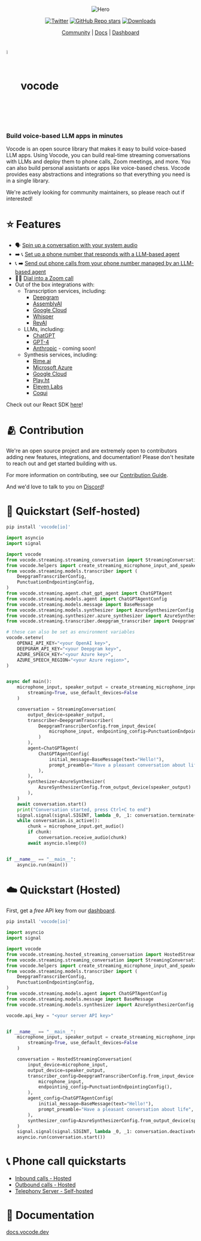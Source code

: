 <div align="center">

![Hero](https://user-images.githubusercontent.com/6234599/228337850-e32bb01d-3701-47ef-a433-3221c9e0e56e.png)

[![Twitter](https://img.shields.io/twitter/url/https/twitter.com/vocodehq.svg?style=social&label=Follow%20%40vocodehq)](https://twitter.com/vocodehq) [![GitHub Repo stars](https://img.shields.io/github/stars/vocodedev/vocode-python?style=social)](https://github.com/vocodedev/vocode-python)
[![Downloads](https://static.pepy.tech/badge/vocode/month)](https://pepy.tech/project/vocode)

[Community](https://discord.gg/NaU4mMgcnC) | [Docs](https://docs.vocode.dev) | [Dashboard](https://app.vocode.dev)

</div>

# <span><img style='vertical-align:middle; display:inline;' src="https://user-images.githubusercontent.com/6234599/228339858-95a0873a-2d40-4542-963a-6358d19086f5.svg"  width="5%" height="5%">&nbsp; vocode</span>

### **Build voice-based LLM apps in minutes**

Vocode is an open source library that makes it easy to build voice-based LLM apps. Using Vocode, you can build real-time streaming conversations with LLMs and deploy them to phone calls, Zoom meetings, and more. You can also build personal assistants or apps like voice-based chess. Vocode provides easy abstractions and integrations so that everything you need is in a single library.

We're actively looking for community maintainers, so please reach out if interested!

# ⭐️ Features

- 🗣 [Spin up a conversation with your system audio](https://docs.vocode.dev/python-quickstart)
- ➡️ 📞 [Set up a phone number that responds with a LLM-based agent](https://docs.vocode.dev/telephony#inbound-calls)
- 📞 ➡️ [Send out phone calls from your phone number managed by an LLM-based agent](https://docs.vocode.dev/telephony#outbound-calls)
- 🧑‍💻 [Dial into a Zoom call](https://github.com/vocodedev/vocode-python/blob/main/vocode/streaming/telephony/hosted/zoom_dial_in.py)
- Out of the box integrations with:
  - Transcription services, including:
    - [Deepgram](https://deepgram.com/)
    - [AssemblyAI](https://www.assemblyai.com/)
    - [Google Cloud](https://cloud.google.com/speech-to-text)
    - [Whisper](https://openai.com/blog/introducing-chatgpt-and-whisper-apis)
    - [RevAI](https://www.rev.ai/)
  - LLMs, including:
    - [ChatGPT](https://openai.com/blog/chatgpt)
    - [GPT-4](https://platform.openai.com/docs/models/gpt-4)
    - [Anthropic](https://www.anthropic.com/) - coming soon!
  - Synthesis services, including:
    - [Rime.ai](https://rime.ai)
    - [Microsoft Azure](https://azure.microsoft.com/en-us/products/cognitive-services/text-to-speech/)
    - [Google Cloud](https://cloud.google.com/text-to-speech)
    - [Play.ht](https://play.ht)
    - [Eleven Labs](https://elevenlabs.io/)
    - [Coqui](https://coqui.ai/)

Check out our React SDK [here](https://github.com/vocodedev/vocode-react-sdk)!

# 🫂 Contribution

We're an open source project and are extremely open to contributors adding new features, integrations, and documentation! Please don't hesitate to reach out and get started building with us.

For more information on contributing, see our [Contribution Guide](https://github.com/vocodedev/vocode-python/blob/main/contributing.md).

And we'd love to talk to you on [Discord](https://discord.gg/NaU4mMgcnC)!

# 🚀 Quickstart (Self-hosted)

```bash
pip install 'vocode[io]'
```

```python
import asyncio
import signal

import vocode
from vocode.streaming.streaming_conversation import StreamingConversation
from vocode.helpers import create_streaming_microphone_input_and_speaker_output
from vocode.streaming.models.transcriber import (
    DeepgramTranscriberConfig,
    PunctuationEndpointingConfig,
)
from vocode.streaming.agent.chat_gpt_agent import ChatGPTAgent
from vocode.streaming.models.agent import ChatGPTAgentConfig
from vocode.streaming.models.message import BaseMessage
from vocode.streaming.models.synthesizer import AzureSynthesizerConfig
from vocode.streaming.synthesizer.azure_synthesizer import AzureSynthesizer
from vocode.streaming.transcriber.deepgram_transcriber import DeepgramTranscriber

# these can also be set as environment variables
vocode.setenv(
    OPENAI_API_KEY="<your OpenAI key>",
    DEEPGRAM_API_KEY="<your Deepgram key>",
    AZURE_SPEECH_KEY="<your Azure key>",
    AZURE_SPEECH_REGION="<your Azure region>",
)


async def main():
    microphone_input, speaker_output = create_streaming_microphone_input_and_speaker_output(
        streaming=True, use_default_devices=False
    )

    conversation = StreamingConversation(
        output_device=speaker_output,
        transcriber=DeepgramTranscriber(
            DeepgramTranscriberConfig.from_input_device(
                microphone_input, endpointing_config=PunctuationEndpointingConfig()
            )
        ),
        agent=ChatGPTAgent(
            ChatGPTAgentConfig(
                initial_message=BaseMessage(text="Hello!"),
                prompt_preamble="Have a pleasant conversation about life",
            ),
        ),
        synthesizer=AzureSynthesizer(
            AzureSynthesizerConfig.from_output_device(speaker_output)
        ),
    )
    await conversation.start()
    print("Conversation started, press Ctrl+C to end")
    signal.signal(signal.SIGINT, lambda _0, _1: conversation.terminate())
    while conversation.is_active():
        chunk = microphone_input.get_audio()
        if chunk:
            conversation.receive_audio(chunk)
        await asyncio.sleep(0)


if __name__ == "__main__":
    asyncio.run(main())
```

# ☁️ Quickstart (Hosted)

First, get a _free_ API key from our [dashboard](https://app.vocode.dev).

```bash
pip install 'vocode[io]'
```

```python
import asyncio
import signal

import vocode
from vocode.streaming.hosted_streaming_conversation import HostedStreamingConversation
from vocode.streaming.streaming_conversation import StreamingConversation
from vocode.helpers import create_streaming_microphone_input_and_speaker_output
from vocode.streaming.models.transcriber import (
    DeepgramTranscriberConfig,
    PunctuationEndpointingConfig,
)
from vocode.streaming.models.agent import ChatGPTAgentConfig
from vocode.streaming.models.message import BaseMessage
from vocode.streaming.models.synthesizer import AzureSynthesizerConfig

vocode.api_key = "<your server API key>"


if __name__ == "__main__":
    microphone_input, speaker_output = create_streaming_microphone_input_and_speaker_output(
        streaming=True, use_default_devices=False
    )

    conversation = HostedStreamingConversation(
        input_device=microphone_input,
        output_device=speaker_output,
        transcriber_config=DeepgramTranscriberConfig.from_input_device(
            microphone_input,
            endpointing_config=PunctuationEndpointingConfig(),
        ),
        agent_config=ChatGPTAgentConfig(
            initial_message=BaseMessage(text="Hello!"),
            prompt_preamble="Have a pleasant conversation about life",
        ),
        synthesizer_config=AzureSynthesizerConfig.from_output_device(speaker_output),
    )
    signal.signal(signal.SIGINT, lambda _0, _1: conversation.deactivate())
    asyncio.run(conversation.start())
```

# 📞 Phone call quickstarts

- [Inbound calls - Hosted](https://docs.vocode.dev/telephony#inbound-calls)
- [Outbound calls - Hosted](https://docs.vocode.dev/telephony#outbound-calls)
- [Telephony Server - Self-hosted](https://github.com/vocodedev/vocode-python/blob/main/examples/telephony_app.py)

# 🌱 Documentation

[docs.vocode.dev](https://docs.vocode.dev/)

